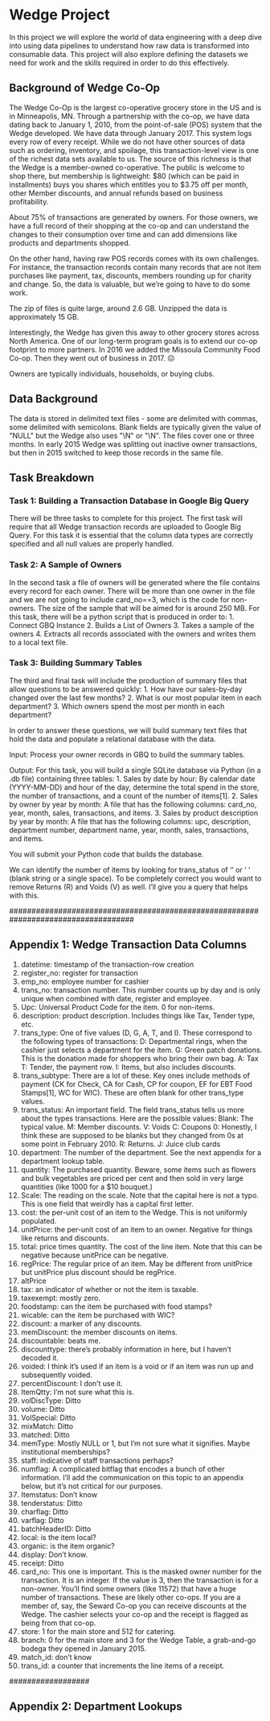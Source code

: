 # Wedge Project

In this project we will explore the world of data engineering with a deep dive into using data pipelines to understand how raw data is transformed into consumable data. This project will also explore defining the datasets we need for work and the skills required in order to do this effectively. 

## Background of Wedge Co-Op 

The Wedge Co-Op is the largest co-operative grocery store in the US and is in Minneapolis, MN. Through a partnership with the co-op, we have data dating back to January 1, 2010, from the point-of-sale (POS) system that the Wedge developed. We have data through January 2017. This system logs every row of every receipt. While we do not have other sources of data such as ordering, inventory, and spoilage, this transaction-level view is one of the richest data sets available to us. The source of this richness is that the Wedge is a member-owned co-operative. The public is welcome to shop there, but membership is lightweight: $80 (which can be paid in installments) buys you shares which entitles you to $3.75 off per month, other Member discounts, and annual refunds based on business profitability.

About 75% of transactions are generated by owners. For those owners, we have a full record of their shopping at the co-op and can understand the changes to their consumption over time and can add dimensions like products and departments shopped.

On the other hand, having raw POS records comes with its own challenges. For instance, the transaction records contain many records that are not item purchases like payment, tax, discounts, members rounding up for charity and change. So, the data is valuable, but we’re going to have to do some work.

The zip of files is quite large, around 2.6 GB. Unzipped the data is approximately 15 GB.

Interestingly, the Wedge has given this away to other grocery stores across North America. One of our long-term program goals is to extend our co-op footprint to more partners. In 2016 we added the Missoula Community Food Co-op. Then they went out of business in 2017. ☹

Owners are typically individuals, households, or buying clubs.

## Data Background

The data is stored in delimited text files - some are delimited with commas, some delimited with semicolons. Blank fields are typically given the value of "NULL" but the Wedge also uses "\N" or "\\N". The files cover one or three months. In early 2015 Wedge was splitting out inactive owner transactions, but then in 2015 switched to keep those records in the same file. 

## Task Breakdown

### Task 1: Building a Transaction Database in Google Big Query

There will be three tasks to complete for this project. The first task will require that all Wedge transaction records are uploaded to Google Big Query. For this task it is essential that the column data types are correctly specified and all null values are properly handled. 

### Task 2: A Sample of Owners

In the second task a file of owners will be generated where the file contains every record for each owner. There will be more than one owner in the file and we are not going to include card_no==3, which is the code for non-owners. The size of the sample that will be aimed for is around 250 MB. For this task, there will be a python script that is produced in order to: 
    1. Connect GBQ Instance
    2. Builds a List of Owners
    3. Takes a sample of the owners
    4. Extracts all records associated with the owners and writes them to a local text file. 

### Task 3: Building Summary Tables

The third and final task will include the production of summary files that allow questions to be answered quickly: 
    1. How have our sales-by-day changed over the last few months? 
    2. What is our most popular item in each department?
    3. Which owners spend the most per month in each department?

In order to answer these questions, we will build summary text files that hold the data and populate a relational database with the data. 

Input: Process your owner records in GBQ to build the summary tables.

Output: For this task, you will build a single SQLite database via Python (in a .db file) containing three tables:
    1. Sales by date by hour: By calendar date (YYYY-MM-DD) and hour of the day, determine the total spend in the store, the number of transactions, and a count of the number of items[1].
    2. Sales by owner by year by month: A file that has the following columns: card_no, year, month, sales, transactions, and items.
    3. Sales by product description by year by month: A file that has the following columns: upc, description, department number, department name, year, month, sales, transactions, and items.

You will submit your Python code that builds the database.

We can identify the number of items by looking for trans_status of ‘’ or ‘ ‘ (blank string or a single space). To be completely correct you would want to remove Returns (R) and Voids (V) as well. I’ll give you a query that helps with this.

####################################################################################

## Appendix 1: Wedge Transaction Data Columns
1. datetime: timestamp of the transaction-row creation
2. register_no: register for transaction
3. emp_no: employee number for cashier
4. trans_no: transaction number. This number counts up by day and is only unique when combined with date, register and employee.
5. Upc: Universal Product Code for the item. 0 for non-items.
6. description: product description. Includes things like Tax, Tender type, etc.
7. trans_type: One of five values (D, G, A, T, and I). These correspond to the following types of transactions:
    D: Departmental rings, when the cashier just selects a department for the item.
    G: Green patch donations. This is the donation made for shoppers who bring their own bag.
    A: Tax
    T: Tender, the payment row.
    I: Items, but also includes discounts.
8. trans_subtype: There are a lot of these. Key ones include methods of payment (CK for Check, CA for Cash, CP for coupon, EF for EBT Food Stamps[1], WC for WIC). These are often blank for other trans_type values.
9. trans_status: An important field. The field trans_status tells us more about the types transactions. Here are the possible values:
    Blank: The typical value.
    M: Member discounts.
    V: Voids
    C: Coupons
    0: Honestly, I think these are supposed to be blanks but they changed from 0s at some point in February 2010.
    R: Returns.
    J: Juice club cards
10. department: The number of the department. See the next appendix for a department lookup table.
11. quantity: The purchased quantity. Beware, some items such as flowers and bulk vegetables are priced per cent and then sold in very large quantities (like 1000 for a $10 bouquet.)
12. Scale: The reading on the scale. Note that the capital here is not a typo. This is one field that weirdly has a capital first letter.
13. cost: the per-unit cost of an item to the Wedge. This is not uniformly populated.
14. unitPrice: the per-unit cost of an item to an owner. Negative for things like returns and discounts.
15. total: price times quantity. The cost of the line item. Note that this can be negative because unitPrice can be negative.
16. regPrice: The regular price of an item. May be different from unitPrice but unitPrice plus discount should be regPrice.
17. altPrice
18. tax: an indicator of whether or not the item is taxable.
19. taxexempt: mostly zero.
20. foodstamp: can the item be purchased with food stamps?
21. wicable: can the item be purchased with WIC?
22. discount: a marker of any discounts.
23. memDiscount: the member discounts on items.
24. discountable: beats me.
25. discounttype: there’s probably information in here, but I haven’t decoded it.
26. voided: I think it’s used if an item is a void or if an item was run up and subsequently voided.
27. percentDiscount: I don’t use it.
28. ItemQtty: I’m not sure what this is.
29. volDiscType: Ditto
30. volume: Ditto
31. VolSpecial: Ditto
32. mixMatch: Ditto
33. matched: Ditto
34. memType: Mostly NULL or 1, but I’m not sure what it signifies. Maybe institutional memberships?
35. staff: indicative of staff transactions perhaps?
36. numflag: A complicated bitflag that encodes a bunch of other information. I’ll add the communication on this topic to an appendix below, but it’s not critical for our purposes.
37. Itemstatus: Don’t know
38. tenderstatus: Ditto
39. charflag: Ditto
40. varflag: Ditto
41. batchHeaderID: Ditto
42. local: is the item local?
43. organic: is the item organic?
44. display: Don’t know.
45. receipt: Ditto
46. card_no: This one is important. This is the masked owner number for the transaction. It is an integer. If the value is 3, then the transaction is for a non-owner. You’ll find some owners (like 11572) that have a huge number of transactions. These are likely other co-ops. If you are a member of, say, the Seward Co-op you can receive discounts at the Wedge. The cashier selects your co-op and the receipt is flagged as being from that co-op.
47. store: 1 for the main store and 512 for catering.
48. branch: 0 for the main store and 3 for the Wedge Table, a grab-and-go bodega they opened in January 2015.
49. match_id: don’t know
50. trans_id: a counter that increments the line items of a receipt.

##################

## Appendix 2: Department Lookups

